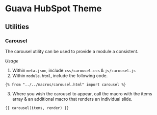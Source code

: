 # Guava HubSpot Theme


## Utilities

### Carousel
The carousel utility can be used to provide a module a consistent.

*Usage*
1. Within `meta.json`, include `css/carousel.css` & `js/carousel.js`
2. Within `module.html`, include the following code. 
```
{% from "../../macros/carousel.html" import carousel %}
```
3. Where you wish the carousel to appear, call the macro with the items array & an additional macro that renders an individual slide. 
```
{{ carousel(items, render) }}
```